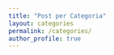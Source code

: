 ```yaml
---
title: "Post per Categoria"
layout: categories
permalink: /categories/
author_profile: true
---
```

